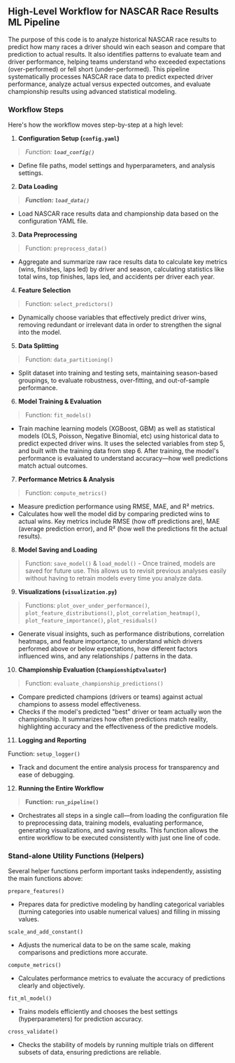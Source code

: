 ## High-Level Workflow for NASCAR Race Results ML Pipeline
The purpose of this code is to analyze historical NASCAR race results to predict how many races a driver should win each season and compare that prediction to actual results. It also identifies patterns to evaluate team and driver performance, helping teams understand who exceeded expectations (over-performed) or fell short (under-performed). This pipeline systematically processes NASCAR race data to predict expected driver performance, analyze actual versus expected outcomes, and evaluate championship results using advanced statistical modeling.

### Workflow Steps
Here's how the workflow moves step-by-step at a high level:

1. **Configuration Setup (`config.yaml`)**

> *Function: **`load_config()`***
- Define file paths, model settings and hyperparameters, and analysis settings.

2. **Data Loading**

> ***Function: `load_data()`***
- Load NASCAR race results data and championship data based on the configuration YAML file.

3. **Data Preprocessing**

> Function: `preprocess_data()`
   - Aggregate and summarize raw race results data to calculate key metrics (wins, finishes, laps led) by driver and season, calculating statistics like total wins, top finishes, laps led, and accidents per driver each year.

4. **Feature Selection**

> Function: `select_predictors()`
- Dynamically choose variables that effectively predict driver wins, removing redundant or irrelevant data in order to strengthen the signal into the model.

5. **Data Splitting**

> Function: `data_partitioning()`
- Split dataset into training and testing sets, maintaining season-based groupings, to evaluate robustness, over-fitting, and out-of-sample performance.

6. **Model Training & Evaluation**

> Function: `fit_models()`
- Train machine learning models (XGBoost, GBM) as well as statistical models (OLS, Poisson, Negative Binomial, etc) using historical data to predict expected driver wins. It uses the selected variables from step 5, and built with the training data from step 6. After training, the model's performance is evaluated to understand accuracy—how well predictions match actual outcomes.

7. **Performance Metrics & Analysis**

> Function: `compute_metrics()`
   - Measure prediction performance using RMSE, MAE, and R² metrics.
   - Calculates how well the model did by comparing predicted wins to actual wins. Key metrics include RMSE (how off predictions are), MAE (average prediction error), and R² (how well the predictions fit the actual results).

8. **Model Saving and Loading**

> Function: `save_model()` & `load_model()`
    - Once trained, models are saved for future use. This allows us to revisit previous analyses easily without having to retrain models every time you analyze data.

9. **Visualizations (`visualization.py`)**

> Functions: `plot_over_under_performance()`, `plot_feature_distributions()`, `plot_correlation_heatmap()`, `plot_feature_importance()`, `plot_residuals()`
   - Generate visual insights, such as performance distributions, correlation heatmaps, and feature importance, to understand which drivers performed above or below expectations, how different factors influenced wins, and any relationships / patterns in the data.

10. **Championship Evaluation (`ChampionshipEvaluator`)**

> Function: `evaluate_championship_predictions()`
   - Compare predicted champions (drivers or teams) against actual champions to assess model effectiveness.
   - Checks if the model's predicted "best" driver or team actually won the championship. It summarizes how often predictions match reality, highlighting accuracy and the effectiveness of the predictive models.

11. **Logging and Reporting**

Function: `setup_logger()`
   - Track and document the entire analysis process for transparency and ease of debugging.

12. **Running the Entire Workflow**  

   > **Function: `run_pipeline()`**  
   - Orchestrates all steps in a single call—from loading the configuration file to preprocessing data, training models, evaluating performance, generating visualizations, and saving results. This function allows the entire workflow to be executed consistently with just one line of code.


### Stand-alone Utility Functions (Helpers)
Several helper functions perform important tasks independently, assisting the main functions above:

`prepare_features()`
- Prepares data for predictive modeling by handling categorical variables (turning categories into usable numerical values) and filling in missing values.

`scale_and_add_constant()`
- Adjusts the numerical data to be on the same scale, making comparisons and predictions more accurate.

`compute_metrics()`
- Calculates performance metrics to evaluate the accuracy of predictions clearly and objectively.

`fit_ml_model()`
- Trains models efficiently and chooses the best settings (hyperparameters) for prediction accuracy.

`cross_validate()`
- Checks the stability of models by running multiple trials on different subsets of data, ensuring predictions are reliable.
